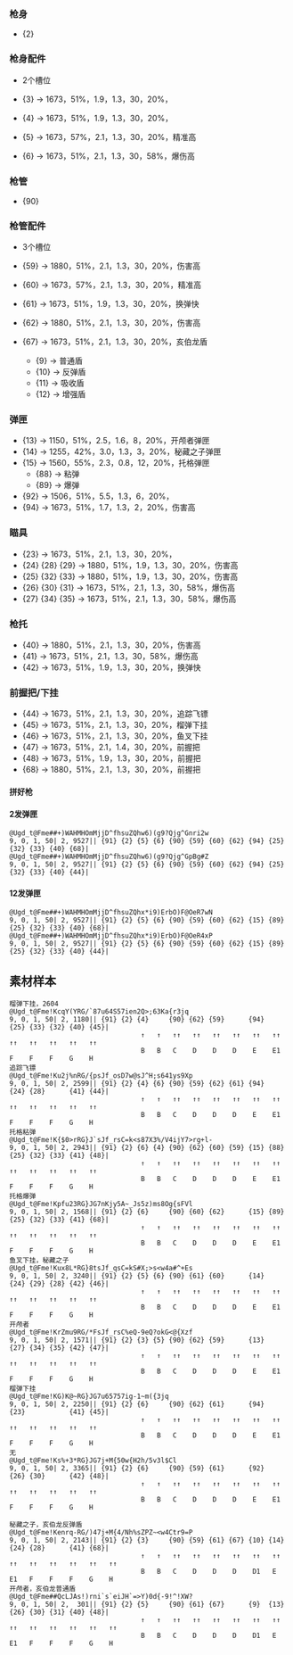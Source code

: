 

### 枪身

- {2}

### 枪身配件

- 2个槽位

- {3} → 1673，51%，1.9，1.3，30，20%，
- {4} → 1673，51%，1.9，1.3，30，20%，
- {5} → 1673，57%，2.1，1.3，30，20%，精准高
- {6} → 1673，51%，2.1，1.3，30，58%，爆伤高

### 枪管

- {90}

### 枪管配件

- 3个槽位

- {59} → 1880，51%，2.1，1.3，30，20%，伤害高
- {60} → 1673，57%，2.1，1.3，30，20%，精准高
- {61} → 1673，51%，1.9，1.3，30，20%，换弹快
- {62} → 1880，51%，2.1，1.3，30，20%，伤害高
- {67} → 1673，51%，2.1，1.3，30，20%，亥伯龙盾
  - {9} → 普通盾
  - {10} → 反弹盾
  - {11} → 吸收盾
  - {12} → 增强盾

### 弹匣

- {13} → 1150，51%，2.5，1.6，8，20%，开颅者弹匣
- {14} → 1255，42%，3.0，1.3，3，20%，秘藏之子弹匣
- {15} → 1560，55%，2.3，0.8，12，20%，托格弹匣
  - {88} → 粘弹
  - {89} → 爆弹
- {92} → 1506，51%，5.5，1.3，6，20%，
- {94} → 1673，51%，1.7，1.3，2，20%，伤害高

### 瞄具

- {23}           → 1673，51%，2.1，1.3，30，20%，
- {24} {28} {29} → 1880，51%，1.9，1.3，30，20%，伤害高
- {25} {32} {33} → 1880，51%，1.9，1.3，30，20%，伤害高
- {26} {30} {31} → 1673，51%，2.1，1.3，30，58%，爆伤高
- {27} {34} {35} → 1673，51%，2.1，1.3，30，58%，爆伤高

### 枪托

- {40} → 1880，51%，2.1，1.3，30，20%，伤害高
- {41} → 1673，51%，2.1，1.3，30，58%，爆伤高
- {42} → 1673，51%，1.9，1.3，30，20%，换弹快

### 前握把/下挂

- {44} → 1673，51%，2.1，1.3，30，20%，追踪飞镖
- {45} → 1673，51%，2.1，1.3，30，20%，榴弹下挂
- {46} → 1673，51%，2.1，1.3，30，20%，鱼叉下挂
- {47} → 1673，51%，2.1，1.4，30，20%，前握把
- {48} → 1673，51%，1.9，1.3，30，20%，前握把
- {68} → 1880，51%，2.1，1.3，30，20%，前握把

#### 拼好枪

#### 2发弹匣
```
@Ugd_t@Fme##+)WAHMHOmMjjD^fhsuZQhw6)(g9?Qjg^Gnri2w
9, 0, 1, 50| 2, 9527|| {91} {2} {5} {6} {90} {59} {60} {62} {94} {25} {32} {33} {40} {68}|
@Ugd_t@Fme##+)WAHMHOmMjjD^fhsuZQhw6)(g9?Qjg^GpBg#Z
9, 0, 1, 50| 2, 9527|| {91} {2} {5} {6} {90} {59} {60} {62} {94} {25} {32} {33} {40} {44}|
```

#### 12发弹匣
```
@Ugd_t@Fme##+)WAHMHOmMjjD^fhsuZQhx*i9)ErbO)F@OeR7wN
9, 0, 1, 50| 2, 9527|| {91} {2} {5} {6} {90} {59} {60} {62} {15} {89} {25} {32} {33} {40} {68}|
@Ugd_t@Fme##+)WAHMHOmMjjD^fhsuZQhx*i9)ErbO)F@OeR4xP
9, 0, 1, 50| 2, 9527|| {91} {2} {5} {6} {90} {59} {60} {62} {15} {89} {25} {32} {33} {40} {44}|
```

## 素材样本

```
榴弹下挂，2604
@Ugd_t@Fme!KcqY(YRG/`87u64S57ien2Q>;63Ka{r3jq
9, 0, 1, 50| 2, 1180|| {91} {2} {4}     {90} {62} {59}      {94}      {25} {33} {32} {40} {45}|
                                 ↑   ↑   ↑↑   ↑↑   ↑↑   ↑↑   ↑↑   ↑↑   ↑↑   ↑↑   ↑↑   ↑↑   ↑↑
                                 B   B   C    D    D    D    E    E1   F    F    F    G    H
追踪飞镖
@Ugd_t@Fme!Ku2j%nRG/{psJf_osD7w@sJ^H;s641ys9Xp
9, 0, 1, 50| 2, 2599|| {91} {2} {4} {6} {90} {59} {62} {61} {94}      {24} {28}      {41} {44}|
                                 ↑   ↑   ↑↑   ↑↑   ↑↑   ↑↑   ↑↑   ↑↑   ↑↑   ↑↑   ↑↑   ↑↑   ↑↑
                                 B   B   C    D    D    D    E    E1   F    F    F    G    H
托格粘弹
@Ugd_t@Fme!K{$0>rRG}J`sJf_rsC=k<s87X3%/V4ijY7>rg+l-
9, 0, 1, 50| 2, 2943|| {91} {2} {6} {4} {90} {62} {60} {59} {15} {88} {25} {32} {33} {41} {48}|
                                 ↑   ↑   ↑↑   ↑↑   ↑↑   ↑↑   ↑↑   ↑↑   ↑↑   ↑↑   ↑↑   ↑↑   ↑↑
                                 B   B   C    D    D    D    E    E1   F    F    F    G    H
托格爆弹
@Ugd_t@Fme!Kpfu23RG}JG7nKjy5A~_Js5z)ms8Og{sFVl
9, 0, 1, 50| 2, 1568|| {91} {2} {6}     {90} {60} {62}      {15} {89} {25} {32} {33} {41} {68}|
                                 ↑   ↑   ↑↑   ↑↑   ↑↑   ↑↑   ↑↑   ↑↑   ↑↑   ↑↑   ↑↑   ↑↑   ↑↑
                                 B   B   C    D    D    D    E    E1   F    F    F    G    H
鱼叉下挂，秘藏之子
@Ugd_t@Fme!Kux8L*RG}8tsJf_qsC=kS#X;>s<w4a#^+Es
9, 0, 1, 50| 2, 3240|| {91} {2} {5} {6} {90} {61} {60}      {14}      {24} {29} {28} {42} {46}|
                                 ↑   ↑   ↑↑   ↑↑   ↑↑   ↑↑   ↑↑   ↑↑   ↑↑   ↑↑   ↑↑   ↑↑   ↑↑
                                 B   B   C    D    D    D    E    E1   F    F    F    G    H
开颅者
@Ugd_t@Fme!KrZmu9RG/*FsJf_rsC%eQ-9eQ?okG<@{Xzf
9, 0, 1, 50| 2, 1571|| {91} {2} {3} {5} {90} {62} {59}      {13}      {27} {34} {35} {42} {47}|
                                 ↑   ↑   ↑↑   ↑↑   ↑↑   ↑↑   ↑↑   ↑↑   ↑↑   ↑↑   ↑↑   ↑↑   ↑↑
                                 B   B   C    D    D    D    E    E1   F    F    F    G    H
榴弹下挂
@Ugd_t@Fme!KG)K@~RG}JG7u65757ig-1~m({3jq
9, 0, 1, 50| 2, 2250|| {91} {2} {6}     {90} {62} {61}      {94}      {23}           {41} {45}|
                                 ↑   ↑   ↑↑   ↑↑   ↑↑   ↑↑   ↑↑   ↑↑   ↑↑   ↑↑   ↑↑   ↑↑   ↑↑
                                 B   B   C    D    D    D    E    E1   F    F    F    G    H
无
@Ugd_t@Fme!Ks%+3*RG}JG7j+M{50w{H2h/5v3l$Cl
9, 0, 1, 50| 2, 3365|| {91} {2} {6}     {90} {59} {61}      {92}      {26} {30}      {42} {48}|
                                 ↑   ↑   ↑↑   ↑↑   ↑↑   ↑↑   ↑↑   ↑↑   ↑↑   ↑↑   ↑↑   ↑↑   ↑↑
                                 B   B   C    D    D    D    E    E1   F    F    F    G    H
```
```
秘藏之子，亥伯龙反弹盾
@Ugd_t@Fme!Kenrq-RG/)47j+M{4/Nh%sZPZ~<w4Ctr9=P
9, 0, 1, 50| 2, 2143|| {91} {2} {3}     {90} {59} {61} {67} {10} {14}      {24} {28}      {41} {68}|
                                 ↑   ↑   ↑↑   ↑↑   ↑↑   ↑↑   ↑↑   ↑↑   ↑↑   ↑↑   ↑↑   ↑↑   ↑↑   ↑↑
                                 B   B   C    D    D    D    D1   E    E1   F    F    F    G    H
开颅者，亥伯龙普通盾
@Ugd_t@Fme##QcLJAs!)rni`s`eiJH`=>Y)0d{-9!^!XW?
9, 0, 1, 50| 2,  301|| {91} {2} {5}     {90} {61} {67}      {9}  {13}      {26} {30} {31} {40} {48}|
                                 ↑   ↑   ↑↑   ↑↑   ↑↑   ↑↑   ↑↑   ↑↑   ↑↑   ↑↑   ↑↑   ↑↑   ↑↑   ↑↑
                                 B   B   C    D    D    D    D1   E    E1   F    F    F    G    H
```


